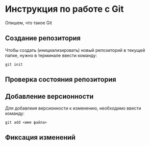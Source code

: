 # Инструкция по работе с Git

Опишем, что такое Git

## Создание репозитория

Чтобы создать (инициализировать) новый репозиторий в текущей папке, нужно в терминале ввести команду:

    git init

## Проверка состояния репозитория

## Добавление версионности

Для добавлеия версионности к изменению, необходимо ввести команду:

    git add <имя файла>

## Фиксация изменений
